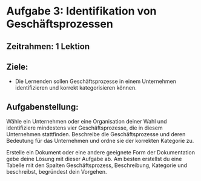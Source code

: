 # Aufgabe 3: Identifikation von Geschäftsprozessen

## Zeitrahmen: 1 Lektion

## Ziele:

- Die Lernenden sollen Geschäftsprozesse in einem Unternehmen identifizieren und korrekt kategorisieren können.

## Aufgabenstellung:

Wähle ein Unternehmen oder eine Organisation deiner Wahl und identifiziere mindestens vier Geschäftsprozesse, die in diesem Unternehmen stattfinden. Beschreibe die Geschäftsprozesse und deren Bedeutung für das Unternehmen und ordne sie der korrekten Kategorie zu.

Erstelle ein Dokument oder eine andere geeignete Form der Dokumentation gebe deine Lösung mit dieser Aufgabe ab. Am besten erstellst du eine Tabelle mit den Spalten Geschäftsprozess, Beschreibung, Kategorie und beschreibst, begründest dein Vorgehen.
